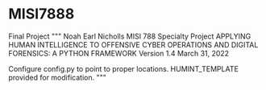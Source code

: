 # MISI7888
Final Project
"""
Noah Earl Nicholls
MISI 788 Specialty Project
APPLYING HUMAN INTELLIGENCE TO OFFENSIVE CYBER OPERATIONS AND DIGITAL FORENSICS: A PYTHON FRAMEWORK
Version 1.4
March 31, 2022

Configure config.py to point to proper locations. HUMINT_TEMPLATE provided for modification.
"""